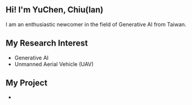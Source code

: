 ## Hi! I'm YuChen, Chiu(Ian)
I am an enthusiastic newcomer in the field of Generative AI from Taiwan.

## My Research Interest
- Generative AI
- Unmanned Aerial Vehicle (UAV)

## My Project
- 
